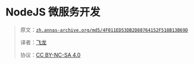 # NodeJS 微服务开发

> 原文：[`zh.annas-archive.org/md5/4F011ED53DB2D88764152F518B13B69D`](https://zh.annas-archive.org/md5/4F011ED53DB2D88764152F518B13B69D)
> 
> 译者：[飞龙](https://github.com/wizardforcel)
> 
> 协议：[CC BY-NC-SA 4.0](http://creativecommons.org/licenses/by-nc-sa/4.0/)